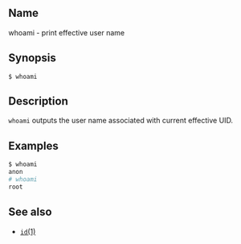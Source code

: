 ## Name

whoami - print effective user name

## Synopsis

```**sh
$ whoami
```

## Description

`whoami` outputs the user name associated with current effective UID.

## Examples

```sh
$ whoami
anon
# whoami
root
```

## See also

* [`id`(1)](id.md)
